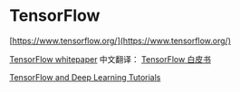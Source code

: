# TensorFlow

[https://www.tensorflow.org/](https://www.tensorflow.org/)

[TensorFlow whitepaper](https://www.usenix.org/system/files/conference/osdi16/osdi16-abadi.pdf) 中文翻译：
[TensorFlow 白皮书](http://www.jianshu.com/p/65dc64e4c81f)

[TensorFlow and Deep Learning Tutorials](https://github.com/wagamamaz/tensorflow-tutorial)
